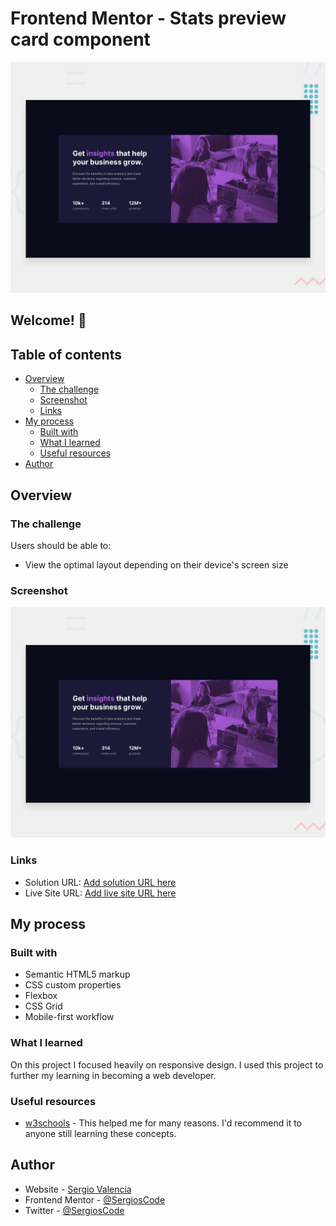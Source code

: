 # Frontend Mentor - Stats preview card component

![Design preview for the Stats preview card component coding challenge](./design/desktop-preview.jpg)

## Welcome! 👋

## Table of contents

- [Overview](#overview)
  - [The challenge](#the-challenge)
  - [Screenshot](#screenshot)
  - [Links](#links)
- [My process](#my-process)
  - [Built with](#built-with)
  - [What I learned](#what-i-learned)
  - [Useful resources](#useful-resources)
- [Author](#author)

## Overview

### The challenge

Users should be able to:

- View the optimal layout depending on their device's screen size

### Screenshot

![Preview for the Stats preview card component coding challenge](./design/desktop-preview.jpg)

### Links

- Solution URL: [Add solution URL here](https://www.frontendmentor.io/solutions/using-html-and-css-WXE2mc5CU)
- Live Site URL: [Add live site URL here](https://stats-preview-card-frontend-mentor-challenge.vercel.app/)

## My process

### Built with

- Semantic HTML5 markup
- CSS custom properties
- Flexbox
- CSS Grid
- Mobile-first workflow

### What I learned

On this project I focused heavily on responsive design. I used this project to further my learning in becoming a web developer.

### Useful resources

- [w3schools](https://www.w3schools.com/css/) - This helped me for many reasons. I'd recommend it to anyone still learning these concepts.

## Author

- Website - [Sergio Valencia](https://profilepage-v2.vercel.app/)
- Frontend Mentor - [@SergiosCode](https://www.frontendmentor.io/profile/SergiosCode)
- Twitter - [@SergiosCode](https://www.twitter.com/SergiosCode)
